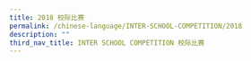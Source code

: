 ```yaml
---
title: 2018 校际比赛
permalink: /chinese-language/INTER-SCHOOL-COMPETITION/2018
description: ""
third_nav_title: INTER SCHOOL COMPETITION 校际比赛
---
```


